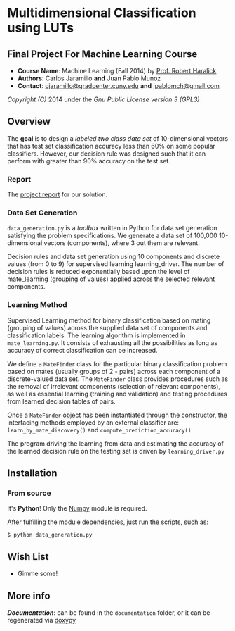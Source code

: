 Multidimensional Classification using LUTs 
========

## Final Project For Machine Learning Course 

- **Course Name**: Machine Learning (Fall 2014) by [Prof. Robert Haralick](https://en.wikipedia.org/wiki/Robert_Haralick)
- **Authors**: Carlos Jaramillo **and** Juan Pablo Munoz
- **Contact**: <cjaramillo@gradcenter.cuny.edu> **and** <jpablomch@gmail.com>

*Copyright (C)* 2014 under the *Gnu Public License version 3 (GPL3)*
 
## Overview
The **goal** is to design a *labeled two class data set* of 10-dimensional vectors that has test set classification accuracy less than 60% on some popular classifiers. 
However, our decision rule was designed such that it can perform with greater than 90% accuracy on the test set.

### Report

The [project report](https://github.com/ubuntuslave/ML-Classification_from_LUTs/blob/master/ML_Final_Project_Report.pdf) for our solution.

### Data Set Generation

`data_generation.py` is a *toolbox* written in Python for data set generation satisfying the problem specifications.
We generate a data set of 100,000 10-dimensional vectors (components), where 3 out them are relevant.

Decision rules and data set generation using 10 components and discrete values (from 0 to 9) for supervised learning learning_driver.
The number of decision rules is reduced exponentially based upon the level of mate_learning (grouping of values) applied across the selected relevant components. 

### Learning Method

Supervised Learning method for binary classification based on mating (grouping of values) across the supplied data set of components and classification labels.
The learning algorithm is implemented in `mate_learning.py`. It consists of exhausting all the possibilities as long as accuracy of correct classification can be increased.

We define a `MateFinder` class for the particular binary classification problem based on mates (usually groups of 2 - pairs) across each component of a discrete-valued data set.
The `MateFinder` class provides procedures such as the removal of irrelevant components (selection of relevant components),
as well as essential learning (training and validation) and testing procedures from learned decision tables of pairs.

Once a `MateFinder` object has been instantiated through the constructor, the interfacing methods employed by an external classifier are:
`learn_by_mate_discovery()` and `compute_prediction_accuracy()`

The program driving the learning from data and estimating the accuracy of the learned decision rule on the testing set 
is driven by `learning_driver.py`

## Installation

### From source ###

It's **Python**! Only the [Numpy](http://numpy.org) module is required.

After fulfilling the module dependencies, just run the scripts, such as:

    $ python data_generation.py

## Wish List

- Gimme some!

## More info

***Documentation***:  can be found in the `documentation` folder, or it can be regenerated via [doxypy](http://code.foosel.org/doxypy)


